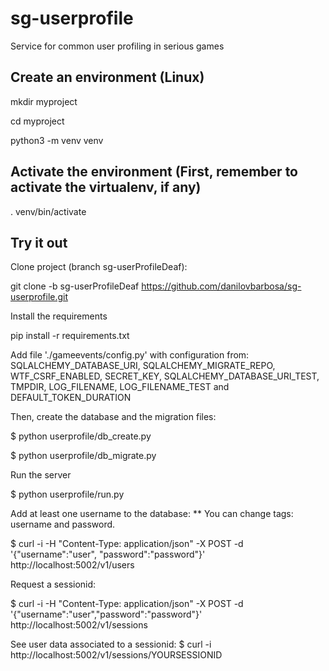 # sg-userprofile
Service for common user profiling in serious games

## Create an environment (Linux)

mkdir myproject

cd myproject

python3 -m venv venv

## Activate the environment (First, remember to activate the virtualenv, if any)

. venv/bin/activate

## Try it out

Clone project (branch sg-userProfileDeaf):

git clone -b sg-userProfileDeaf https://github.com/danilovbarbosa/sg-userprofile.git

Install the requirements

pip install -r requirements.txt

Add file './gameevents/config.py' with configuration from: SQLALCHEMY_DATABASE_URI, SQLALCHEMY_MIGRATE_REPO, WTF_CSRF_ENABLED, SECRET_KEY, SQLALCHEMY_DATABASE_URI_TEST, TMPDIR, LOG_FILENAME, LOG_FILENAME_TEST and DEFAULT_TOKEN_DURATION  
 
Then, create the database and the migration files:

$ python userprofile/db_create.py

$ python userprofile/db_migrate.py

Run the server

$ python userprofile/run.py

Add at least one username to the database:
** You can change tags: username and password.

$ curl -i -H "Content-Type: application/json" -X POST -d '{"username":"user", "password":"password"}' http://localhost:5002/v1/users

Request a sessionid:

$ curl -i -H "Content-Type: application/json" -X POST -d '{"username":"user","password":"password"}' http://localhost:5002/v1/sessions

See user data associated to a sessionid:
$ curl -i http://localhost:5002/v1/sessions/YOURSESSIONID
